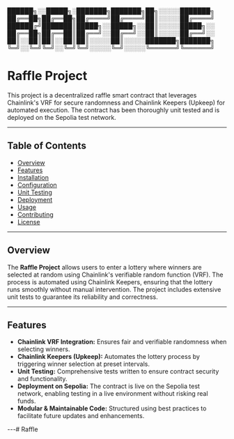 
██████╗░░█████╗░███████╗███████╗██╗░░░░░███████╗
██╔══██╗██╔══██╗██╔════╝██╔════╝██║░░░░░██╔════╝
██████╔╝███████║█████╗░░█████╗░░██║░░░░░█████╗░░
██╔══██╗██╔══██║██╔══╝░░██╔══╝░░██║░░░░░██╔══╝░░
██║░░██║██║░░██║██║░░░░░██║░░░░░███████╗███████╗
╚═╝░░╚═╝╚═╝░░╚═╝╚═╝░░░░░╚═╝░░░░░╚══════╝╚══════╝

# Raffle Project

This project is a decentralized raffle smart contract that leverages Chainlink's VRF for secure randomness and Chainlink Keepers (Upkeep) for automated execution. The contract has been thoroughly unit tested and is deployed on the Sepolia test network.

---

## Table of Contents

- [Overview](#overview)
- [Features](#features)
- [Installation](#installation)
- [Configuration](#configuration)
- [Unit Testing](#unit-testing)
- [Deployment](#deployment)
- [Usage](#usage)
- [Contributing](#contributing)
- [License](#license)

---

## Overview

The **Raffle Project** allows users to enter a lottery where winners are selected at random using Chainlink's verifiable random function (VRF). The process is automated using Chainlink Keepers, ensuring that the lottery runs smoothly without manual intervention. The project includes extensive unit tests to guarantee its reliability and correctness.

---

## Features

- **Chainlink VRF Integration:** Ensures fair and verifiable randomness when selecting winners.
- **Chainlink Keepers (Upkeep):** Automates the lottery process by triggering winner selection at preset intervals.
- **Unit Testing:** Comprehensive tests written to ensure contract security and functionality.
- **Deployment on Sepolia:** The contract is live on the Sepolia test network, enabling testing in a live environment without risking real funds.
- **Modular & Maintainable Code:** Structured using best practices to facilitate future updates and enhancements.

---# Raffle
